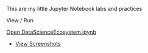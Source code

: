This are my little Jupyter Notebook labs and practices

View / Run

[Open DataScienceEcosystem.ipynb](./DataScienceEcosystem.ipynb)
- [View Screenshots](./screenshots)
